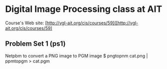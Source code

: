 # Digital Image Processing class at AIT

Course's Web site: [http://vgl-ait.org/cis/courses/59]([http://vgl-ait.org/cis/courses/59)

## Problem Set 1 (ps1)

Netpbm to convert a PNG image to PGM image
    $ pngtopnm cat.png | ppmtopgm > cat.pgm


